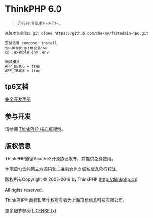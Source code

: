 ThinkPHP 6.0
===============

> 运行环境要求PHP7.1+。

~~~
克隆本仓库代码 git clone https://github.com/che-my/fastadmin-tp6.git
~~~

~~~
安装依赖 composer install
tp6推荐使用环境变量env
cp .example.env .env

调试模式 
APP_DEBUG = true
APP_TRACE = true
~~~

## tp6文档

[完全开发手册](https://www.kancloud.cn/manual/thinkphp6_0/content)

## 参与开发

请参阅 [ThinkPHP 核心框架包](https://github.com/top-think/framework)。

## 版权信息

ThinkPHP遵循Apache2开源协议发布，并提供免费使用。

本项目包含的第三方源码和二进制文件之版权信息另行标注。

版权所有Copyright © 2006-2019 by ThinkPHP (http://thinkphp.cn)

All rights reserved。

ThinkPHP® 商标和著作权所有者为上海顶想信息科技有限公司。

更多细节参阅 [LICENSE.txt](LICENSE.txt)
